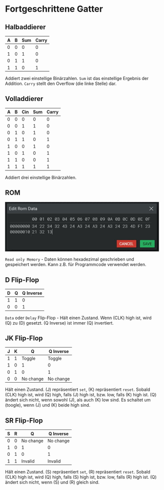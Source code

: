 # Fortgeschrittene Gatter

## Halbaddierer

<div class="rows">

| A   | B   | Sum | Carry |
| --- | --- | --- | ----- |
| 0   | 0   | 0   | 0     |
| 1   | 0   | 1   | 0     |
| 0   | 1   | 1   | 0     |
| 1   | 1   | 0   | 1     |

<div class="margin-left">

Addiert zwei einstellige Binärzahlen. `Sum` ist das einstellige Ergebnis der Addition. `Carry` stellt den Overflow (die linke Stelle) dar.
</div>
</div>

## Volladdierer

<div class="rows">

| A   | B   | Cin | Sum | Carry |
| --- | --- | --- | --- | ----- |
| 0   | 0   | 0   | 0   | 0     |
| 0   | 0   | 1   | 1   | 0     |
| 0   | 1   | 0   | 1   | 0     |
| 0   | 1   | 1   | 0   | 1     |
| 1   | 0   | 0   | 1   | 0     |
| 1   | 0   | 1   | 0   | 1     |
| 1   | 1   | 0   | 0   | 1     |
| 1   | 1   | 1   | 1   | 1     |

<div class="margin-left">

Addiert drei einstellige Binärzahlen.
</div>
</div>

## ROM

<div class="rows">

![Rom Data Edit](../../assets/help/rom-edit.jpg)

<div class="margin-left">

`Read only Memory` - Daten können hexadezimal geschrieben und gespeichert werden.
Kann z.B. für Programmcode verwendet werden.
</div>
</div>

## D Flip-Flop

<div class="rows">

| D   | Q   | Q Inverse |
| --- | --- | --------- |
| 1   | 1   | 0         |
| 0   | 0   | 1         |

<div class="margin-left">

`Data` oder `Delay` Flip-Flop - Hält einen Zustand. Wenn (CLK) high ist, wird (Q) zu (D) gesetzt. (Q Inverse) ist immer (Q) invertiert.

</div>
</div>

## JK Flip-Flop

<div class="rows">

| J    | K    | Q         | Q Inverse |
| ---- | ---- | --------- | --------- |
| 1    | 1    | Toggle    | Toggle    |
| 1    | 0    | 1         | 0         |
| 0    | 1    | 0         | 1         |
| 0    | 0    | No change | No change |

<div class="margin-left">

Hält einen Zustand. (J) repräsentiert `set`, (K) repräsentiert `reset`. Sobald (CLK) high ist, wird (Q) high, falls (J) high ist, bzw. low, falls (K) high ist. (Q) ändert sich nicht, wenn sowohl (J), als auch (K) low sind. Es schaltet um (toogle), wenn (J) und (K) beide high sind.
</div>
</div>

## SR Flip-Flop

<div class="rows">

| S    | R    | Q         | Q Inverse |
| ---- | ---- | --------- | --------- |
| 0    | 0    | No change | No change |
| 1    | 0    | 1         | 0         |
| 0    | 1    | 0         | 1         |
| 1    | 1    | Invalid   | Invalid   |

<div class="margin-left">

Hält einen Zustand. (S) repräsentiert `set`, (R) repräsentiert `reset`. Sobald (CLK) high ist, wird (Q) high, falls (S) high ist, bzw. low, falls (R) high ist. (Q) ändert sich nicht, wenn (S) und (R) gleich sind.
</div>
</div>
